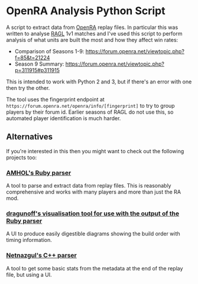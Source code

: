 # OpenRA Analysis Python Script

A script to extract data from [OpenRA](https://openra.net) replay files.  In particular this was written to analyse
[RAGL](https://www.openra.net/news/ragl-announcement/) 1v1 matches and I've used this script to perform analysis of what
units are built the most and how they affect win rates:
* Comparison of Seasons 1-9: https://forum.openra.net/viewtopic.php?f=85&t=21224
* Season 9 Summary: https://forum.openra.net/viewtopic.php?p=311915#p311915

This is intended to work with Python 2 and 3, but if there's an error with one then try the other.

The tool uses the fingerprint endpoint at `https://forum.openra.net/openra/info/[fingerprint]` to try to group players by their forum id.
Earlier seasons of RAGL do not use this, so automated player identification is much harder.

## Alternatives

If you're interested in this then you might want to check out the following projects too:

### [AMHOL's Ruby parser](https://github.com/AMHOL/openra-ruby)

A tool to parse and extract data from replay files. This is reasonably comprehensive and works with many players and more than just the RA mod.

### [dragunoff's visualisation tool for use with the output of the Ruby parser](https://dragunoff.github.io/OpenRA-replay-analytics/)

A UI to produce easily digestible diagrams showing the build order with timing information.

### [Netnazgul's C++ parser](https://github.com/netnazgul/openra-replay-parser)

A tool to get some basic stats from the metadata at the end of the replay file, but using a UI.
